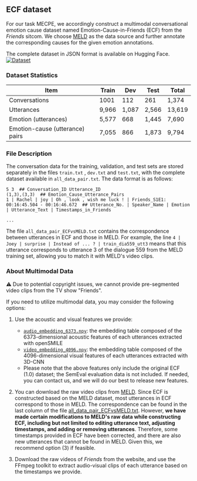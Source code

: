 ## ECF dataset 



For our task MECPE, we accordingly construct a multimodal conversational emotion cause dataset named Emotion-Cause-in-Friends (ECF) from the _Friends_ sitcom. We choose [MELD](https://github.com/declare-lab/MELD) as the data source and further annotate the corresponding causes for the given emotion annotations.

The complete dataset in JSON format is available on Hugging Face. [![Dataset](https://img.shields.io/badge/🤗-ECF-F0A336)](https://huggingface.co/datasets/NUSTM/ECF)

### Dataset Statistics

| Item          | Train | Dev | Test | Total |
| ------------- | ----- | --- | ---- | ----- |
| Conversations | 1001   | 112 | 261  | 1,374   |
| Utterances    | 9,966   | 1,087 | 2,566  | 13,619   |
| Emotion (utterances)    | 5,577   | 668 | 1,445  | 7,690   |
| Emotion-cause (utterance) pairs    | 7,055   | 866 | 1,873  | 9,794   |

### File Description

The conversation data for the training, validation, and test sets are stored separately in the files `train.txt` , `dev.txt` and `test.txt`, with the complete dataset available in `all_data_pair.txt`. The data format is as follows:

```
5 3  ## Conversation_ID Utterance_ID  
(1,3),(3,3)  ## Emotion_Cause_Utterance_Pairs 
1 | Rachel | joy | Oh , look , wish me luck ! | Friends_S1E1: 00:16:45.504 - 00:16:46.672  ## Utterance_No. | Speaker_Name | Emotion | Utterance_Text | Timestamps_in_Friends

...
```

The file  `all_data_pair_ECFvsMELD.txt` contains the correspondence between utterances in ECF and those in MELD.
For example, the line `4 | Joey | surprise | Instead of ... ? | train_dia559_utt3` means that this utterance corresponds to utterance 3 of the dialogue 559 from the MELD training set, allowing you to match it with MELD's video clips.

### About Multimodal Data   

⚠️ Due to potential copyright issues, we cannot provide pre-segmented video clips from the TV show "Friends". 

If you need to utilize multimodal data, you may consider the following options:

1. Use the acoustic and visual features we provide:
    - [`audio_embedding_6373.npy`](https://drive.google.com/file/d/1EhU2jFSr_Vi67Wdu1ARJozrTJtgiQrQI/view?usp=share_link): the embedding table composed of the 6373-dimensional acoustic features of each utterances extracted with openSMILE
    - [`video_embedding_4096.npy`](https://drive.google.com/file/d/1NGSsiQYDTqgen_g9qndSuha29JA60x14/view?usp=share_link): the embedding table composed of the 4096-dimensional visual features of each utterances extracted with 3D-CNN
    - Please note that the above features only include the original ECF (1.0) dataset; the SemEval evaluation data is not included. If needed, you can contact us, and we will do our best to release new features.

2. You can download the raw video clips from [MELD](https://github.com/declare-lab/MELD). Since ECF is constructed based on the MELD dataset, most utterances in ECF correspond to those in MELD. The correspondence can be found in the last column of the file [all_data_pair_ECFvsMELD.txt](https://github.com/NUSTM/MECPE/blob/main/data/all_data_pair_ECFvsMELD.txt). However, **we have made certain modifications to MELD's raw data while constructing ECF, including but not limited to editing utterance text, adjusting timestamps, and adding or removing utterances**. Therefore, some timestamps provided in ECF have been corrected, and there are also new utterances that cannot be found in MELD. Given this, we recommend option (3) if feasible.

3. Download the raw videos of _Friends_ from the website, and use the FFmpeg toolkit to extract audio-visual clips of each utterance based on the timestamps we provide.





  

